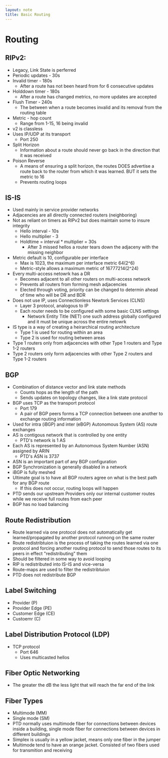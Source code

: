 ```yaml
---
layout: note
title: Basic Routing
---
```


# Routing

## RIPv2:
* Legacy, Link State is perferred
* Periodic updates - 30s
* Invalid timer - 180s
    - After a route has not been heard from for 6 consecutive updates
* Holddown timer - 180s
    - After a route has changed metrics, no more updates are accepted
* Flush Timer - 240s
    - The between when a route becomes invalid and its removal from the routing table
* Metric - hop count
    - Range from 1-15, 16 being invalid
* v2 is classless
* Uses IP/UDP at its transport
    - Port 250
* Split Horizon
    - Information about a route should never go back in the direction that it was received
* Poison Reverse
    - A means of ensuring a split horizon, the routes DOES advertise a route back to the router from which it was learned. BUT it sets the metric to 16
    - Prevents routing loops

## IS-IS
* Used mainly in service provider networks
* Adjacencies are all directly connected routers (neighboring)
* Not as reliant on timers as RIPv2 but does maintain some to insure integrity
    - Hello interval  - 10s
    - Hello multiplier - 3
    - Holdtime = interval * multiplier = 30s
        + After 3 missed hellos a router tears down the adjaceny with the missing neighbor
* Metric default is 10, configurable per interface
     - Max is 1023, the maximum per interface metric 64(2^6)
     - Metric-style allows a maximum metric of 16777214(2^24)
* Every multi-access netowrk has a DR
     - Becomes adjacent to all other routers on multi-access network
     - Prevents all routers from forming mesh adjacencies
     - Elected through voting, priority can be changed to determin ahead of time who will be DR and BDR
* Does not use IP, uses Connectionless Newtork Services (CLNS)
     - Layer 3 protocol, analogous to IP
     - Each router needs to be configured with some basic CLNS settings
         + Network Entity Title (NET) one such address globally configured and it must be unique across the entire netowrk
* IS type is a way of creating a heirarchical routing architecture
     - Type 1 is used for routing within an area
     - Type 2 is used for routing between areas
* Type 1 routers only from adjacencies with other Type 1 routers and Type 1-2 routers
* Type 2 routers only form adjacencies with other Type 2 routers and Type 1-2 routers

## BGP
* Combination of distance vector and link state methods
    - Counts hops as the length of the path
    - Sends updates on topology changes, like a link state protocol
* BGP uses TCP as the transport protocol
    - Port 179
    - A pair of BGP peers forms a TCP connection between one another to exchange routing information
* Used for intra (iBGP) and inter (eBGP) Autonomous System (AS) route exchanges
* AS is contigous network that is controlled by one entity
    - PTD's network is 1 AS
* Each AS is represented by an Autonomous System Number (ASN) assigned by ARIN
    - PTD's ASN is 3737
* ASN is an important part of any BGP configuration
* BGP Synchronization is generally disabled in a network
* iBGP is fully meshed
* Ultimate goal is to have all BGP routers agree on what is the best path for any BGP route
    - If this does not occur, routing loops will happen
* PTD sends our upstream Providers only our internal customer routes while we receive full routes from each peer
* BGP has no load balancing

## Route Redistribution
* Route learned via one protocol does not automatically get learned/propagated by another protocol runnong on the same router
* Route redistribtuion is the process of taking the routes learned via one protocol and forcing another routing protocol to send those routes to its peers in effect "redistributing" them
* Should be filtered in some way to avoid looping
* RIP is redistributed into IS-IS and vice-versa
* Route-maps are used to filter the redistribtuion
* PTD does not redistribute BGP

## Label Switching
* Provider (P)
* Provider Edge (PE)
* Customer Edge (CE)
* Custoemr (C)

## Label Distribution Protocol (LDP)
* TCP protocol
    - Port 646
    - Uses multicasted hellos

## Fiber Optic Networking
* The greater the dB the less light that will reach the far end of the link

## Fiber Types
* Multimode (MM)
* Single mode (SM)
* PTD normally uses multimode fiber for connections between devices inside a building, single mode fiber for connections between devices in different buildings
* Simplex is usually in a yellow jacket, means only one fiber in the jumper
* Multimode tend to have an orange jacket. Consisted of two fibers used for transmition and receiving
